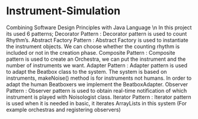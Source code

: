 # Instrument-Simulation
Combining Software Design Principles with Java Language \n
In this project its used 6 patterns;
Decorator Pattern : Decorator pattern is used to count Rhythm’s.
Abstract Factory Pattern : Abstract Factory is used to instantiate the instrument objects.
We can choose whether the counting rhythm is included or not in the creation phase.
Composite Pattern : Composite pattern is used to create an Orchestra, we can put the
instrument and the number of instruments we want.
Adapter Pattern : Adapter pattern is used to adapt the Beatbox class to the system. The
system is based on instruments, makeNoise() method is for instruments not humans. In order
to adapt the human Beatboxers we implement the BeatboxAdapter.
Observer Pattern : Observer pattern is used to obtain real-time notification of which
instrument is played with Noisologist class.
Iterator Pattern : Iterator pattern is used when it is needed in basic, it iterates ArrayLists in
this system (For example orchestras and registering observers)
